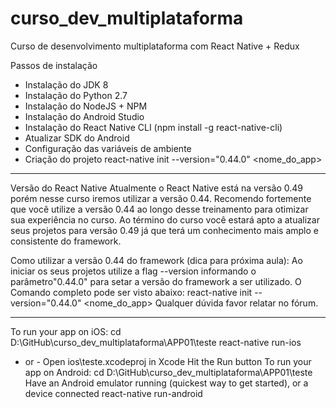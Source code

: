 # curso_dev_multiplataforma
Curso de desenvolvimento multiplataforma com React Native + Redux

Passos de instalação
- Instalação do JDK 8
- Instalação do Python 2.7
- Instalação do NodeJS + NPM
- Instalação do Android Studio
- Instalação do React Native CLI (npm install -g react-native-cli)
- Atualizar SDK do Android
- Configuração das variáveis de ambiente
- Criação do projeto react-native init --version="0.44.0" <nome_do_app>

---------------------------
Versão do React Native
Atualmente o React Native está na versão 0.49 porém nesse curso iremos utilizar a versão 0.44.
Recomendo fortemente que você utilize a versão 0.44 ao longo desse treinamento para otimizar sua experiência no curso.
Ao término do curso você estará apto a atualizar seus projetos para versão 0.49 já que terá um conhecimento mais amplo e consistente do framework.

Como utilizar a versão 0.44 do framework (dica para próxima aula):
Ao iniciar os seus projetos utilize a flag --version  informando o parâmetro"0.44.0"  para setar a versão do framework a ser utilizado. O Comando completo pode ser visto abaixo:
react-native init --version="0.44.0" <nome_do_app> 
Qualquer dúvida favor relatar no fórum.

---------------------------

To run your app on iOS:
   cd D:\GitHub\curso_dev_multiplataforma\APP01\teste
   react-native run-ios
   - or -
   Open ios\teste.xcodeproj in Xcode
   Hit the Run button
To run your app on Android:
   cd D:\GitHub\curso_dev_multiplataforma\APP01\teste
   Have an Android emulator running (quickest way to get started), or a device connected
   react-native run-android